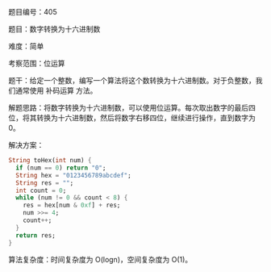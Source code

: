 题目编号：405

题目：数字转换为十六进制数

难度：简单

考察范围：位运算

题干：给定一个整数，编写一个算法将这个数转换为十六进制数。对于负整数，我们通常使用 补码运算 方法。

解题思路：将数字转换为十六进制数，可以使用位运算。每次取出数字的最后四位，将其转换为十六进制数，然后将数字右移四位，继续进行操作，直到数字为0。

解决方案：

```dart
String toHex(int num) {
  if (num == 0) return "0";
  String hex = "0123456789abcdef";
  String res = "";
  int count = 0;
  while (num != 0 && count < 8) {
    res = hex[num & 0xf] + res;
    num >>= 4;
    count++;
  }
  return res;
}
```

算法复杂度：时间复杂度为 O(logn)，空间复杂度为 O(1)。